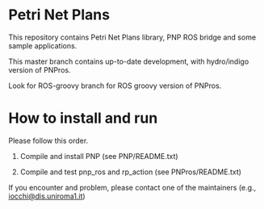 
Petri Net Plans
===============

This repository contains Petri Net Plans library, PNP ROS bridge and some sample applications.

This master branch contains up-to-date development, with hydro/indigo version of PNPros.

Look for ROS-groovy branch for ROS groovy version of PNPros.


How to install and run
======================

Please follow this order.

1. Compile and install PNP (see PNP/README.txt)

2. Compile and test pnp_ros and rp_action (see PNPros/README.txt)


If you encounter and problem, please contact one of the maintainers
(e.g., iocchi@dis.uniroma1.it)

